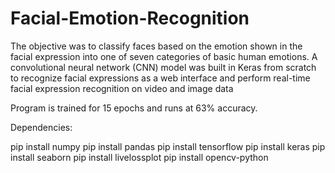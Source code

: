# Facial-Emotion-Recognition
The objective was to classify faces based on the emotion shown in the facial expression into one of seven categories of basic human emotions. A convolutional neural network (CNN) model was built in Keras from scratch to recognize facial expressions as a web interface and perform real-time facial expression recognition on video and image data

Program is trained for 15 epochs and runs at 63% accuracy.

Dependencies:

pip install numpy
pip install pandas
pip install tensorflow
pip install keras
pip install seaborn
pip install livelossplot
pip install opencv-python

